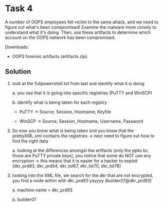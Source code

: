 # Task 4
A number of OOPS employees fell victim to the same attack, and we need to figure out what's been compromised! Examine the malware more closely to understand what it's doing. Then, use these artifacts to determine which account on the OOPS network has been compromised.

Downloads:
- OOPS forensic artifacts (artifacts.zip)

## Solution
1. look at the fullpowershell.txt from last and identify what it is doing
	
    a. you see that it is going into specific registries (PuTTY and WinSCP)
	
    b. identify what is being taken for each registry

    -  PuTTY -> Source, Session, Hostname, Keyfile
		
    -  WinSCP -> Source, Session, Hostname, Username, Password

2. So now you know what is being taken and you know that the prettyXML.xml contains the registries -> next need to figure out how to find the right data
	
    a. looking at the differences amongst the artifacts (only the ppks bc those are PuTTY private keys), you notice that some do NOT use any encryption -> this means that it is easier for a hacker to exploit (dkr_prd93, dkr_prd54, dkr_tst67, dkr_tst70, dkr_tst76)

3. looking into the XML file, we search for the dkr that are not encrypted, you find a node within with dkr_prd93 yayyyy (builder07@dkr_prd93)
	
    a. machine name = dkr_prd93

	b. builder07
